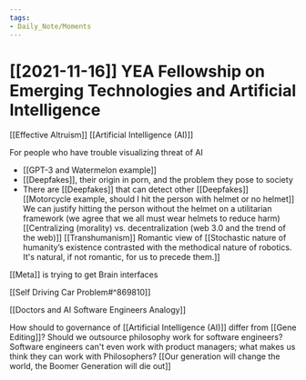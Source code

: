 ```yaml
---
tags:
- Daily_Note/Moments
---
```


# [[2021-11-16]] YEA Fellowship on Emerging Technologies and Artificial Intelligence


[[Effective Altruism]]
[[Artificial Intelligence (AI)]]

For people who have trouble visualizing threat of AI

- [[GPT-3 and Watermelon example]]
- [[Deepfakes]], their origin in porn, and the problem they pose to society
- There are [[Deepfakes]] that can detect other [[Deepfakes]]
  [[Motorcycle example, should I hit the person with helmet or no helmet]]
  We can justify hitting the person without the helmet on a utilitarian framework (we agree that we all must wear helmets to reduce harm)
  [[Centralizing (morality) vs. decentralization (web 3.0 and the trend of the web)]]
  [[Transhumanism]]
  Romantic view of [[Stochastic nature of humanity’s existence contrasted with the methodical nature of robotics. It's natural, if not romantic, for us to precede them.]]

[[Meta]] is trying to get Brain interfaces

[[Self Driving Car Problem#^869810]]

[[Doctors and AI Software Engineers Analogy]]

How should to governance of [[Artificial Intelligence (AI)]] differ from [[Gene Editing]]?
Should we outsource philosophy work for software engineers?
Software engineers can't even work with product managers; what makes us think they can work with Philosophers?
[[Our generation will change the world, the Boomer Generation will die out]]